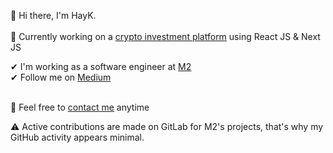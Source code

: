 👋 Hi there, I'm HayK. <br>
<br>
🚀 Currently working on a [crypto investment platform](https://www.m2.com) using React JS & Next JS <br>

✔ I'm working as a software engineer at [M2](https://www.linkedin.com/company/m2-investment/) <br>
✔ Follow me on [Medium](https://medium.com/@hayk.react) <br>
<br>

📩 Feel free to [contact me](https://www.linkedin.com/in/hayk-front) anytime <br>

⚠️ Active contributions are made on GitLab for M2's projects, that's why my GitHub activity appears minimal.



